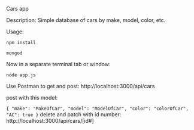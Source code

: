 Cars app

Description:  Simple database of cars by make, model, color, etc.

Usage:

`npm install`  

`mongod`  

Now in a separate terminal tab or window:

`node app.js`  

Use Postman to get and post: http://localhost:3000/api/cars

post with this model:

`
{
  "make": "MakeOfCar",
  "model": "ModelOfCar",
  "color": "colorOfCar",
  "AC": true
}
`
delete and patch with id number: http://localhost:3000/api/cars/[id#]
